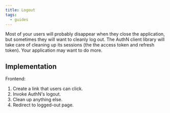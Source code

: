 ```yaml
---
title: Logout
tags:
  - guides
---
```


Most of your users will probably disappear when they close the application, but sometimes they will
want to cleanly log out. The AuthN client library will take care of cleaning up its sessions (the
the access token and refresh token). Your application may want to do more.

## Implementation

Frontend:

1. Create a link that users can click.
2. Invoke AuthN's logout.
3. Clean up anything else.
4. Redirect to logged-out page.
